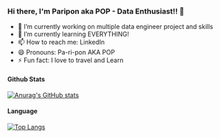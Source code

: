 ### Hi there, I'm Paripon aka POP - Data Enthusiast!! 👋 

<!--
**paripon123/paripon123** is a ✨ _special_ ✨ repository because its `README.md` (this file) appears on your GitHub profile.
-->


- 🔭 I’m currently working on multiple data engineer project and skills
- 🌱 I’m currently learning EVERYTHING!
- 📫 How to reach me: LinkedIn
- 😄 Pronouns: Pa-ri-pon AKA POP
- ⚡ Fun fact: I love to travel and Learn


#### Github Stats
[![Anurag's GitHub stats](https://github-readme-stats.vercel.app/api?username=paripon123&show_icons=true&theme=radical)](https://github.com/anuraghazra/github-readme-stats)


#### Language
[![Top Langs](https://github-readme-stats.vercel.app/api/top-langs/?username=paripon123&layout=compact&theme=cobalt)](https://github.com/anuraghazra/github-readme-stats)



[linkedin]: https://www.linkedin.com/in/paripon-thanthong/


